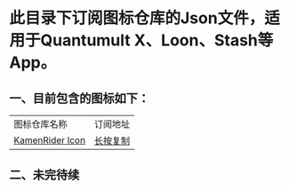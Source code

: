 # 此目录下订阅图标仓库的Json文件，适用于Quantumult X、Loon、Stash等App。

## 一、目前包含的图标如下：

|     |     |
| --- | --- |
| 图标仓库名称 | 订阅地址 |
| [KamenRider Icon](https://github.com/iamhuangli/Icon/tree/main/KamenRider "https://github.com/iamhuangli/Icon/tree/main/KamenRider") | [长按复制](https://raw.githubusercontent.com/iamhuangli/Icon/main/Subscription/KamenRiderIcon.json "https://raw.githubusercontent.com/iamhuangli/Icon/main/Subscription/KamenRiderIcon.json") |

## 二、未完待续
